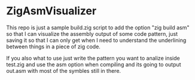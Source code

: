 # ZigAsmVisualizer

This repo is just a sample build.zig script to add the option "zig build asm" so that I can visualize the assembly output of some code pattern, just saving it so that I can only get when I need to understand the underlining between things in a piece of zig code.

If you also what to use just write the pattern you want to analize inside test.zig and use the asm option when compiling and its going to output out.asm with most of the symbles still in there.

